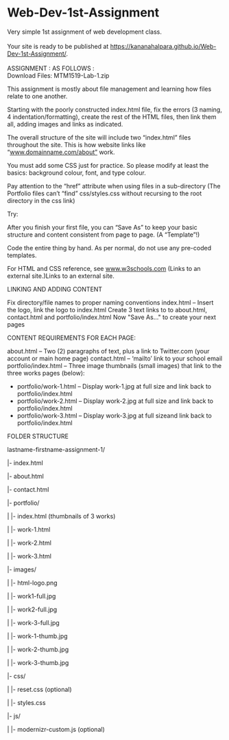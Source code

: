 # Web-Dev-1st-Assignment
Very simple 1st assignment of web development class.
<br><br>
Your site is ready to be published at https://kananahalpara.github.io/Web-Dev-1st-Assignment/.
<br><br>
ASSIGNMENT : AS FOLLOWS :
<br>
Download Files: MTM1519-Lab-1.zip

This assignment is mostly about file management and learning how files relate to one another.

Starting with the poorly constructed index.html file, fix the errors (3 naming, 4 indentation/formatting), create the rest of the HTML files, then link them all, adding images and links as indicated.

The overall structure of the site will include two “index.html” files throughout the site. This is how website links like “www.domainname.com/about” work.

You must add some CSS just for practice. So please modify at least the basics: background colour, font, and type colour.

Pay attention to the “href” attribute when using files in a sub-directory (The Portfolio files can’t “find” css/styles.css without recursing to the root directory in the css link)

Try: <link rel="stylesheet" href="../css/styles.css">

After you finish your first file, you can “Save As” to keep your basic structure and content consistent from page to page. (A “Template”!)

Code the entire thing by hand. As per normal, do not use any pre-coded templates.

For HTML and CSS reference, see www.w3schools.com (Links to an external site.)Links to an external site.


LINKING AND ADDING CONTENT

Fix directory/file names to proper naming conventions
index.html – Insert the logo, link the logo to index.html
Create 3 text links to to about.html, contact.html and portfolio/index.html
Now "Save As..." to create your next pages

CONTENT REQUIREMENTS FOR EACH PAGE:

about.html – Two (2) paragraphs of text, plus a link to Twitter.com (your account or main home page)
contact.html – ‘mailto’ link to your school email
portfolio/index.html – Three image thumbnails (small images) that link to the three works pages (below):
- portfolio/work-1.html – Display work-1.jpg at full size and link back to portfolio/index.html
- portfolio/work-2.html – Display work-2.jpg at full size and link back to portfolio/index.html
- portfolio/work-3.html – Display work-3.jpg at full sizeand link back to portfolio/index.html

FOLDER STRUCTURE

lastname-firstname-assignment-1/

|- index.html

|- about.html

|- contact.html

|- portfolio/

| |- index.html (thumbnails of 3 works)

| |- work-1.html

| |- work-2.html

| |- work-3.html

|- images/

| |- html-logo.png

| |- work1-full.jpg

| |- work2-full.jpg

| |- work-3-full.jpg

| |- work-1-thumb.jpg

| |- work-2-thumb.jpg

| |- work-3-thumb.jpg

|- css/

| |- reset.css (optional)

| |- styles.css

|- js/

| |- modernizr-custom.js (optional)

 
